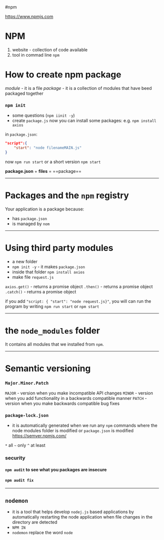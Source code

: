#npm 

https://www.npmjs.com

# NPM
1. website - collection of code available 
2. tool in commad line `npm`


# How to create npm package

*module* - it is a file
*package* - it is a collection of modules that have beed packaged together

### `npm init` 
- some questions  (`npm iinit -y`)
- create `package.js`
now you can install some packages:
e.g. `npm install axios`

in `package.json`:
```json
"script":{
	"start": "node filenameMAIN.js"
}
```
now `npm run start` or a short version `npm start`

**package.json** + **files** = ==package==

---
# Packages and the `npm` registry

Your application is a package because:
- has `package.json`
- is managed by `nom`

-----
# Using third party modules

- a new folder
- `npm init -y` - it makes  `package.json`
- inside that folder `npm install axios`
- make file `request.js`

`axios.get()` - returns a promise object
`.then()` - returns a promise object
`.catch()` - returns a promise object

if you add `"script: { "start": "node request.js}"`, you will can run the program by writing `npm run start` or `npm start`



---
# the `node_modules` folder

It contains all modules that we installed from `npm`.


---
# Semantic versioning


### `Major.Minor.Patch`

`MAJOR` - version when you make incompatible API changes
`MINOR` - version when you add functionality in a backwards compatible manner
`PATCH` - version when you make backwards compatible bug fixes

### `package-lock.json`
- it is automatically generated when we run any `npm` commands where the node modules folder is modified or `package.json` is modified
https://semver.npmjs.com/

`*` all
`~` only
`^` at least 

### security
#### `npm audit` to see what you packages are insecure
#### `npm audit fix`


----
## `nodemon`
- it is a tool that helps develop `nodej.js` based applications by automatically restarting the node application when file changes in the directory are detected
- `NPM IN`
- `nodemon` replace the word `node` 
























